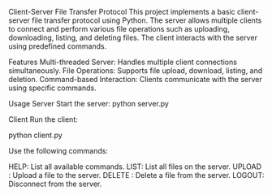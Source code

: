 Client-Server File Transfer Protocol
This project implements a basic client-server file transfer protocol using Python. The server allows multiple clients to connect and perform various file operations such as uploading, downloading, listing, and deleting files. The client interacts with the server using predefined commands.

Features
Multi-threaded Server: Handles multiple client connections simultaneously.
File Operations: Supports file upload, download, listing, and deletion.
Command-based Interaction: Clients communicate with the server using specific commands.

Usage
Server
Start the server:
python server.py

Client
Run the client:

python client.py


Use the following commands:

HELP: List all available commands.
LIST: List all files on the server.
UPLOAD <path>: Upload a file to the server.
DELETE <filename>: Delete a file from the server.
LOGOUT: Disconnect from the server.
